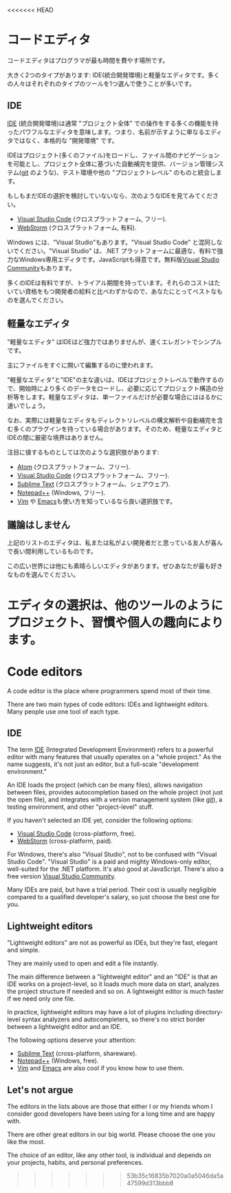 <<<<<<< HEAD
# コードエディタ

コードエディタはプログラマが最も時間を費やす場所です。

大きく2つのタイプがあります: IDE(統合開発環境)と軽量なエディタです。多くの人々はそれぞれのタイプのツールを1つ選んで使うことが多いです。

## IDE

[IDE](https://en.wikipedia.org/wiki/Integrated_development_environment) (統合開発環境)は通常 "プロジェクト全体" での操作をする多くの機能を持ったパワフルなエディタを意味します。つまり、名前が示すように単なるエディタではなく、本格的な "開発環境" です。

IDEはプロジェクト(多くのファイル)をロードし、ファイル間のナビゲーションを可能とし、プロジェクト全体に基づいた自動補完を提供、バージョン管理システム([git](https://git-scm.com/) のような)、テスト環境や他の "プロジェクトレベル" のものと統合します。

もしもまだIDEの選択を検討していないなら、次のようなIDEを見てみてください。

- [Visual Studio Code](https://code.visualstudio.com/) (クロスプラットフォーム, フリー).
- [WebStorm](http://www.jetbrains.com/webstorm/) (クロスプラットフォーム, 有料).

Windows には、"Visual Studio"もあります。"Visual Studio Code" と混同しないでください。"Visual Studio" は、.NET プラットフォームに最適な、有料で強力なWindows専用エディタです。JavaScriptも得意です。無料版[Visual Studio Community](https://www.visualstudio.com/vs/community/)もあります。

多くのIDEは有料ですが、トライアル期間を持っています。それらのコストはたいてい資格をもつ開発者の給料と比べわずかなので、あなたにとってベストなものを選んでください。

## 軽量なエディタ 

"軽量なエディタ" はIDEほど強力ではありませんが、速くエレガントでシンプルです。

主にファイルをすぐに開いて編集するのに使われます。

"軽量なエディタ"と"IDE"の主な違いは、IDEはプロジェクトレベルで動作するので、開始時により多くのデータをロードし、必要に応じてプロジェクト構造の分析等をします。軽量なエディタは、単一ファイルだけが必要な場合にははるかに速いでしょう。

なお、実際には軽量なエディタもディレクトリレベルの構文解析や自動補完を含む多くのプラグインを持っている場合があります。そのため、軽量なエディタとIDEの間に厳密な境界はありません。

注目に値するものとしては次のような選択肢があります:

- [Atom](https://atom.io/) (クロスプラットフォーム、フリー).
- [Visual Studio Code](https://code.visualstudio.com/) (クロスプラットフォーム、フリー).
- [Sublime Text](http://www.sublimetext.com) (クロスプラットフォーム、シェアウェア).
- [Notepad++](https://notepad-plus-plus.org/) (Windows, フリー).
- [Vim](http://www.vim.org/) や [Emacs](https://www.gnu.org/software/emacs/)も使い方を知っているなら良い選択肢です。

## 議論はしません 

上記のリストのエディタは、私または私がよい開発者だと思っている友人が喜んで長い間利用しているものです。

この広い世界には他にも素晴らしいエディタがあります。ぜひあなたが最も好きなものを選んでください。

エディタの選択は、他のツールのようにプロジェクト、習慣や個人の趣向によります。
=======
# Code editors

A code editor is the place where programmers spend most of their time.

There are two main types of code editors: IDEs and lightweight editors. Many people use one tool of each type.

## IDE

The term [IDE](https://en.wikipedia.org/wiki/Integrated_development_environment) (Integrated Development Environment) refers to a powerful editor with many features that usually operates on a "whole project." As the name suggests, it's not just an editor, but a full-scale "development environment."

An IDE loads the project (which can be many files), allows navigation between files, provides autocompletion based on the whole project (not just the open file), and integrates with a version management system (like [git](https://git-scm.com/)), a testing environment, and other "project-level" stuff.

If you haven't selected an IDE yet, consider the following options:

- [Visual Studio Code](https://code.visualstudio.com/) (cross-platform, free).
- [WebStorm](https://www.jetbrains.com/webstorm/) (cross-platform, paid).

For Windows, there's also "Visual Studio", not to be confused with "Visual Studio Code". "Visual Studio" is a paid and mighty Windows-only editor, well-suited for the .NET platform. It's also good at JavaScript. There's also a free version [Visual Studio Community](https://www.visualstudio.com/vs/community/).

Many IDEs are paid, but have a trial period. Their cost is usually negligible compared to a qualified developer's salary, so just choose the best one for you.

## Lightweight editors

"Lightweight editors" are not as powerful as IDEs, but they're fast, elegant and simple.

They are mainly used to open and edit a file instantly.

The main difference between a "lightweight editor" and an "IDE" is that an IDE works on a project-level, so it loads much more data on start, analyzes the project structure if needed and so on. A lightweight editor is much faster if we need only one file.

In practice, lightweight editors may have a lot of plugins including directory-level syntax analyzers and autocompleters, so there's no strict border between a lightweight editor and an IDE.

The following options deserve your attention:

- [Sublime Text](http://www.sublimetext.com) (cross-platform, shareware).
- [Notepad++](https://notepad-plus-plus.org/) (Windows, free).
- [Vim](http://www.vim.org/) and [Emacs](https://www.gnu.org/software/emacs/) are also cool if you know how to use them.

## Let's not argue

The editors in the lists above are those that either I or my friends whom I consider good developers have been using for a long time and are happy with.

There are other great editors in our big world. Please choose the one you like the most.

The choice of an editor, like any other tool, is individual and depends on your projects, habits, and personal preferences.
>>>>>>> 53b35c16835b7020a0a5046da5a47599d313bbb8
